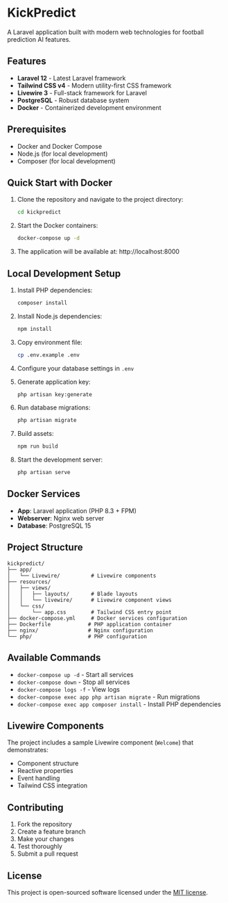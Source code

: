 # KickPredict

A Laravel application built with modern web technologies for football prediction AI features.

## Features

- **Laravel 12** - Latest Laravel framework
- **Tailwind CSS v4** - Modern utility-first CSS framework
- **Livewire 3** - Full-stack framework for Laravel
- **PostgreSQL** - Robust database system
- **Docker** - Containerized development environment

## Prerequisites

- Docker and Docker Compose
- Node.js (for local development)
- Composer (for local development)

## Quick Start with Docker

1. Clone the repository and navigate to the project directory:
   ```bash
   cd kickpredict
   ```

2. Start the Docker containers:
   ```bash
   docker-compose up -d
   ```

3. The application will be available at: http://localhost:8000

## Local Development Setup

1. Install PHP dependencies:
   ```bash
   composer install
   ```

2. Install Node.js dependencies:
   ```bash
   npm install
   ```

3. Copy environment file:
   ```bash
   cp .env.example .env
   ```

4. Configure your database settings in `.env`

5. Generate application key:
   ```bash
   php artisan key:generate
   ```

6. Run database migrations:
   ```bash
   php artisan migrate
   ```

7. Build assets:
   ```bash
   npm run build
   ```

8. Start the development server:
   ```bash
   php artisan serve
   ```

## Docker Services

- **App**: Laravel application (PHP 8.3 + FPM)
- **Webserver**: Nginx web server
- **Database**: PostgreSQL 15

## Project Structure

```
kickpredict/
├── app/
│   └── Livewire/          # Livewire components
├── resources/
│   ├── views/
│   │   ├── layouts/       # Blade layouts
│   │   └── livewire/      # Livewire component views
│   └── css/
│       └── app.css        # Tailwind CSS entry point
├── docker-compose.yml     # Docker services configuration
├── Dockerfile            # PHP application container
├── nginx/                # Nginx configuration
└── php/                  # PHP configuration
```

## Available Commands

- `docker-compose up -d` - Start all services
- `docker-compose down` - Stop all services
- `docker-compose logs -f` - View logs
- `docker-compose exec app php artisan migrate` - Run migrations
- `docker-compose exec app composer install` - Install PHP dependencies

## Livewire Components

The project includes a sample Livewire component (`Welcome`) that demonstrates:
- Component structure
- Reactive properties
- Event handling
- Tailwind CSS integration

## Contributing

1. Fork the repository
2. Create a feature branch
3. Make your changes
4. Test thoroughly
5. Submit a pull request

## License

This project is open-sourced software licensed under the [MIT license](https://opensource.org/licenses/MIT).
